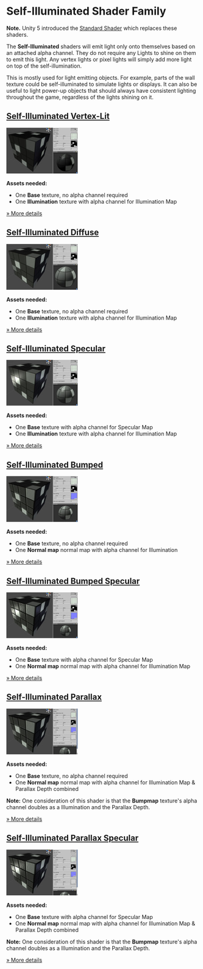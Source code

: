 Self-Illuminated Shader Family
==============================

**Note.** Unity 5 introduced the [Standard Shader](shader-StandardShader) which replaces these shaders.

The __Self-Illuminated__ shaders will emit light only onto themselves based on an attached alpha channel. They do not require any Lights to shine on them to emit this light. Any vertex lights or pixel lights will simply add more light on top of the self-illumination.

This is mostly used for light emitting objects. For example, parts of the wall texture could be self-illuminated to simulate lights or displays. It can also be useful to light power-up objects that should always have consistent lighting throughout the game, regardless of the lights shining on it.

[Self-Illuminated Vertex-Lit](shader-SelfIllumVertexLit)
--------------------------------------------------------


![shader-SelfIllumVertexLit](../uploads/Shaders/Thumb-IllumVertex.jpg)

**Assets needed:**

* One __Base__ texture, no alpha channel required
* One __Illumination__ texture with alpha channel for Illumination Map

[&#187; More details](shader-SelfIllumVertexLit)


[Self-Illuminated Diffuse](shader-SelfIllumDiffuse)
---------------------------------------------------


![shader-SelfIllumDiffuse](../uploads/Shaders/Thumb-IllumDiffuse.jpg)

**Assets needed:**

* One __Base__ texture, no alpha channel required
* One __Illumination__ texture with alpha channel for Illumination Map

[&#187; More details](shader-SelfIllumDiffuse)


[Self-Illuminated Specular](shader-SelfIllumSpecular)
-----------------------------------------------------


![shader-SelfIllumSpecular](../uploads/Shaders/Thumb-IllumSpec.jpg)

**Assets needed:**

* One __Base__ texture with alpha channel for Specular Map
* One __Illumination__ texture with alpha channel for Illumination Map

[&#187; More details](shader-SelfIllumSpecular)


[Self-Illuminated Bumped](shader-SelfIllumBumpedDiffuse)
--------------------------------------------------------


![shader-SelfIllumBumpedDiffuse](../uploads/Shaders/Thumb-IllumBump.jpg)

**Assets needed:**

* One __Base__ texture, no alpha channel required
* One __Normal map__ normal map with alpha channel for Illumination

[&#187; More details](shader-SelfIllumBumpedDiffuse)


[Self-Illuminated Bumped Specular](shader-SelfIllumBumpedSpecular)
------------------------------------------------------------------


![shader-SelfIllumBumpedSpecular](../uploads/Shaders/Thumb-IllumBumpSpec.jpg)

**Assets needed:**

* One __Base__ texture with alpha channel for Specular Map
* One __Normal map__ normal map with alpha channel for Illumination Map

[&#187; More details](shader-SelfIllumBumpedSpecular)


[Self-Illuminated Parallax](shader-SelfIllumParallaxDiffuse)
------------------------------------------------------------


![shader-SelfIllumParallaxDiffuse](../uploads/Shaders/Thumb-IllumParallaxBump.jpg)

**Assets needed:**

* One __Base__ texture, no alpha channel required
* One __Normal map__ normal map with alpha channel for Illumination Map & Parallax Depth combined

**Note:**
One consideration of this shader is that the __Bumpmap__ texture's alpha channel doubles as a Illumination and the Parallax Depth.

[&#187; More details](shader-SelfIllumParallaxDiffuse)


[Self-Illuminated Parallax Specular](shader-SelfIllumParallaxSpecular)
----------------------------------------------------------------------


![shader-SelfIllumParallaxSpecular](../uploads/Shaders/Thumb-IllumParallaxBumpSpec.jpg)

**Assets needed:**

* One __Base__ texture with alpha channel for Specular Map
* One __Normal map__ normal map with alpha channel for Illumination Map & Parallax Depth combined

**Note:**
One consideration of this shader is that the __Bumpmap__ texture's alpha channel doubles as a Illumination and the Parallax Depth.

[&#187; More details](shader-SelfIllumParallaxSpecular)
